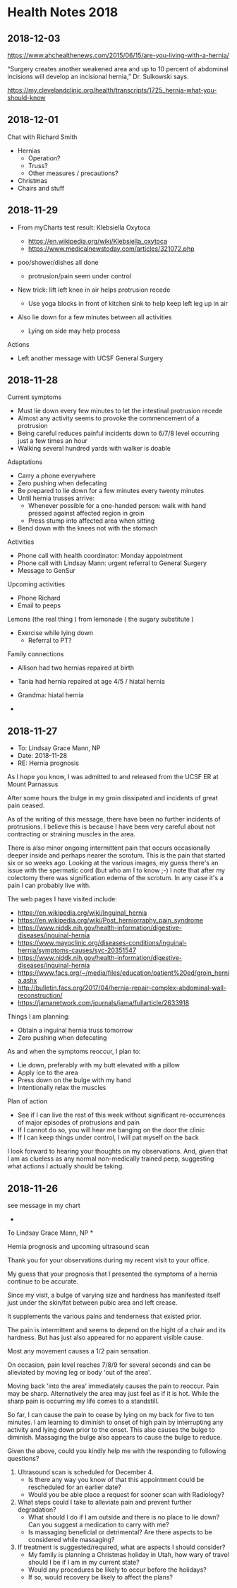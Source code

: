 
# Health Notes 2018





## 2018-12-03

https://www.ahchealthenews.com/2015/06/15/are-you-living-with-a-hernia/

“Surgery creates another weakened area and up to 10 percent of abdominal incisions will develop an incisional hernia,” Dr. Sulkowski says.

https://my.clevelandclinic.org/health/transcripts/1725_hernia-what-you-should-know

## 2018-12-01


Chat with Richard Smith
* Hernias
	* Operation?
	* Truss?
	* Other measures / precautions?
* Christmas
* Chairs and stuff



## 2018-11-29

* From myCharts test result: Klebsiella Oxytoca
	* https://en.wikipedia.org/wiki/Klebsiella_oxytoca
	* https://www.medicalnewstoday.com/articles/321072.php


* poo/shower/dishes all done
	* protrusion/pain seem under control
* New trick: lift left knee in air helps protrusion recede
	* Use yoga blocks in front of kitchen sink to help keep left leg up in air
* Also lie down for a few minutes between all activities
	* Lying on side may help process

Actions
* Left another message with UCSF General Surgery



## 2018-11-28

Current symptoms
* Must lie down every few minutes to let the intestinal protrusion recede
* Almost any activity seems to provoke the commencement of a protrusion
* Being careful reduces painful incidents down to 6/7/8 level occurring just a few times an hour
* Walking several hundred yards with walker is doable

Adaptations
* Carry a phone everywhere
* Zero pushing when defecating
* Be prepared to lie down for a few minutes every twenty minutes
* Until hernia trusses arrive:
	* Whenever possible for a one-handed person: walk with hand pressed against affected region in groin
	* Press stump into affected area when sitting
* Bend down with the knees not with the stomach


Activities
* Phone call with health coordinator: Monday appointment
* Phone call with Lindsay Mann: urgent referral to General Surgery
* Message to GenSur


Upcoming activities
* Phone Richard
* Email to peeps

Lemons (the real thing ) from lemonade ( the sugary substitute )
* Exercise while lying down
	* Referral to PT?

Family connections
* Allison had two hernias repaired at birth
* Tania had hernia repaired at age 4/5 / hiatal hernia
* Grandma: hiatal hernia

*


## 2018-11-27

* To: Lindsay Grace Mann, NP
* Date: 2018-11-28
* RE: Hernia prognosis

As I hope you know, I was admitted to and released from the UCSF ER at Mount Parnassus

After some hours the bulge in my groin dissipated and incidents of great pain ceased.

As of the writing of this message, there have been no further incidents of protrusions. I believe this is because I have been very careful about not contracting or straining muscles in the area.

There is also minor ongoing intermittent pain that occurs occasionally deeper inside and perhaps nearer the scrotum. This is the pain that started six or so weeks ago. Looking at the various images, my guess there's an issue with the spermatic cord (but who am I to know ;-) I note that after my colectomy there was signification edema of the scrotum. In any case it's a pain I can probably live with.

The web pages I have visited include:

* https://en.wikipedia.org/wiki/Inguinal_hernia
* https://en.wikipedia.org/wiki/Post_herniorraphy_pain_syndrome
* https://www.niddk.nih.gov/health-information/digestive-diseases/inguinal-hernia
* https://www.mayoclinic.org/diseases-conditions/inguinal-hernia/symptoms-causes/syc-20351547
* https://www.niddk.nih.gov/health-information/digestive-diseases/inguinal-hernia
* https://www.facs.org/~/media/files/education/patient%20ed/groin_hernia.ashx
* http://bulletin.facs.org/2017/04/hernia-repair-complex-abdominal-wall-reconstruction/
* https://jamanetwork.com/journals/jama/fullarticle/2633918


Things I am planning:
* Obtain a inguinal hernia truss tomorrow
* Zero pushing when defecating


As and when the symptoms reoccur, I plan to:
* Lie down, preferably with my butt elevated with a pillow
* Apply ice to the area
* Press down on the bulge with my hand
* Intentionally relax the muscles


Plan of action
* See if I can live the rest of this week without significant re-occurrences of major episodes of protrusions and pain
* If I cannot do so, you will hear me banging on the door the clinic
* If I can keep things under control, I will pat myself on the back

I look forward to hearing your thoughts on my observations. And, given that I am as clueless as any normal  non-medically trained peep, suggesting what actions I actually should be taking.














## 2018-11-26


see message in my chart

*
To Lindsay Grace Mann, NP
*

Hernia prognosis and upcoming ultrasound scan


Thank you for your observations during my recent visit to your office.

My guess that your prognosis that I presented the symptoms of a hernia continue to be accurate.


Since my visit, a bulge of varying size and hardness has manifested itself just under the skin/fat between pubic area and left crease.

It supplements the various pains and tenderness that existed prior.


The pain is intermittent and seems to depend on the hight of a chair and its hardness.
But has just also appeared for no apparent visible cause.


Most any movement causes a 1/2 pain sensation.


On occasion, pain level reaches 7/8/9 for several seconds and can be alleviated by moving leg or body 'out of the area'.

Moving back 'into the area' immediately causes the pain to reoccur.
Pain may be sharp. Alternatively the area may just feel as if it is hot.
While the sharp pain is occurring my life comes to a standstill.


So far, I can cause the pain to cease by lying on my back for five to ten minutes.
I am learning to diminish to onset of high pain by interrupting any activity and lying down prior to the onset.
This also causes the bulge to diminish. Massaging the bulge also appears to cause the bulge to reduce.


Given the above, could you kindly help me with the responding to following questions?


1. Ultrasound scan is scheduled for December 4.
	* Is there any way you know of that this appointment could be rescheduled for an earlier date?
	* Would you be able place a request for sooner scan with Radiology?
2. What steps could I take to alleviate pain and prevent further degradation?
	* What should I do if I am outside and there is no place to lie down? Can you suggest a medication to carry with me?
	* Is massaging beneficial or detrimental? Are there aspects to be considered while massaging?
3. If treatment is suggested/required, what are aspects I should consider?
	* My family is planning a Christmas holiday in Utah, how wary of travel should I be if I am in my current state?
	* Would any procedures be likely to occur before the holidays?
	* If so, would recovery be likely to affect the plans?
<!--stackedit_data:
eyJoaXN0b3J5IjpbLTEyNTIyMzY2NTksLTYzNDgyODY1OSwtOD
c5NTIzMDYyLC03NzEyNzAwMSwxNjk3NTQwODczLC01MzUzNDIz
NDUsLTk3NDUzMTkwOCwtNDk5MDcwMDY3LC0yMDgyMTU2OTc1XX
0=
-->